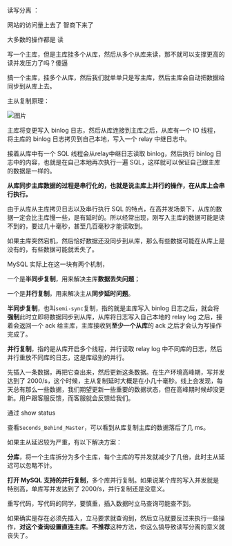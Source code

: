 读写分离 ：

网站的访问量上去了 智商下来了

大多数的操作都是 读

写一个主库，但是主库挂多个从库，然后从多个从库来读，那不就可以支撑更高的读并发压力了吗？傻逼

搞一个主库，挂多个从库，然后我们就单单只是写主库，然后主库会自动把数据给同步到从库上去。

主从复制原理：

![图片](https://uploader.shimo.im/f/cgH5UZK1U9y54bXu.png!thumbnail)

主库将变更写入 binlog 日志，然后从库连接到主库之后，从库有一个 IO 线程，将主库的 binlog 日志拷贝到自己本地，写入一个 relay 中继日志中。

接着从库中有一个 SQL 线程会从relay中继日志读取 binlog，然后执行 binlog 日志中的内容，也就是在自己本地再次执行一遍 SQL，这样就可以保证自己跟主库的数据是一样的。

**从库同步主库数据的过程是串行化的，也就是说主库上并行的操作，在从库上会串行执行。**

由于从库从主库拷贝日志以及串行执行 SQL 的特点，在高并发场景下，从库的数据一定会比主库慢一些，是有延时的。所以经常出现，刚写入主库的数据可能是读不到的，要过几十毫秒，甚至几百毫秒才能读取到。

如果主库突然宕机，然后恰好数据还没同步到从库，那么有些数据可能在从库上是没有的，有些数据可能就丢失了。

MySQL 实际上在这一块有两个机制，

一个是**半同步复制**，用来解决主库**数据丢失问题**；

一个是**并行复制**，用来解决主从**同步延时问题**。

**半同步复制**，也叫`semi-sync`复制，指的就是主库写入 binlog 日志之后，就会将**强制**此时立即将数据同步到从库，从库将日志写入自己本地的 relay log 之后，接着会返回一个 ack 给主库，主库接收到**至少一个从库**的 ack 之后才会认为写操作完成了。

**并行复制**，指的是从库开启多个线程，并行读取 relay log 中不同库的日志，然后并行重放不同库的日志，这是库级别的并行。

先插入一条数据，再把它查出来，然后更新这条数据。在生产环境高峰期，写并发达到了 2000/s，这个时候，主从复制延时大概是在小几十毫秒。线上会发现，每天总有那么一些数据，我们期望更新一些重要的数据状态，但在高峰期时候却没更新。用户跟客服反馈，而客服就会反馈给我们。

通过 show status

查看`Seconds_Behind_Master`，可以看到从库复制主库的数据落后了几 ms。

如果主从延迟较为严重，有以下解决方案：

**分库**，将一个主库拆分为多个主库，每个主库的写并发就减少了几倍，此时主从延迟可以忽略不计。

**打开 MySQL 支持的并行复制**，多个库并行复制。如果说某个库的写入并发就是特别高，单库写并发达到了 2000/s，并行复制还是没意义。

重写代码，写代码的同学，要慎重，插入数据时立马查询可能查不到。

如果确实是存在必须先插入，立马要求就查询到，然后立马就要反过来执行一些操作，**对这个查询设置直连主库**。**不推荐**这种方法，你这么搞导致读写分离的意义就丧失了。














